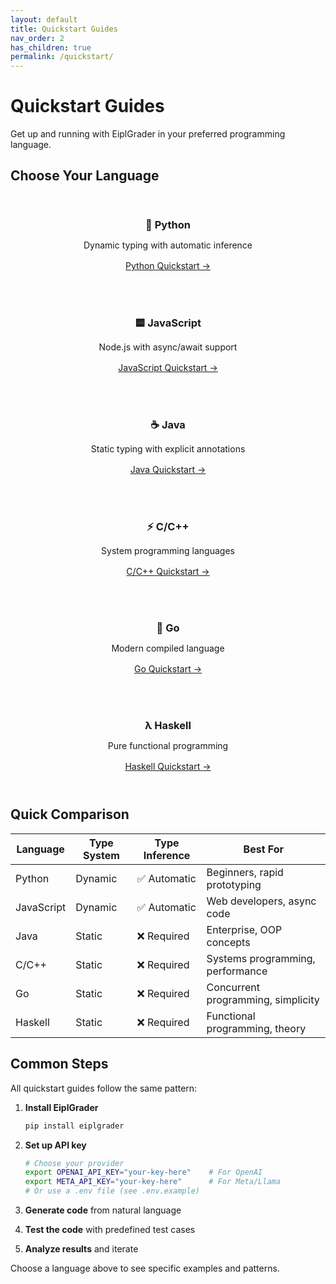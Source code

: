 ```yaml
---
layout: default
title: Quickstart Guides
nav_order: 2
has_children: true
permalink: /quickstart/
---
```


# Quickstart Guides

Get up and running with EiplGrader in your preferred programming language.

## Choose Your Language

<div class="language-grid">
  <div class="language-card">
    <h3>🐍 Python</h3>
    <p>Dynamic typing with automatic inference</p>
    <a href="python.html" class="btn btn-primary">Python Quickstart →</a>
  </div>
  
  <div class="language-card">
    <h3>🟨 JavaScript</h3>
    <p>Node.js with async/await support</p>
    <a href="javascript.html" class="btn btn-primary">JavaScript Quickstart →</a>
  </div>
  
  <div class="language-card">
    <h3>☕ Java</h3>
    <p>Static typing with explicit annotations</p>
    <a href="java.html" class="btn btn-primary">Java Quickstart →</a>
  </div>
  
  <div class="language-card">
    <h3>⚡ C/C++</h3>
    <p>System programming languages</p>
    <a href="c-cpp.html" class="btn btn-primary">C/C++ Quickstart →</a>
  </div>
  
  <div class="language-card">
    <h3>🔷 Go</h3>
    <p>Modern compiled language</p>
    <a href="go.html" class="btn btn-primary">Go Quickstart →</a>
  </div>
  
  <div class="language-card">
    <h3>λ Haskell</h3>
    <p>Pure functional programming</p>
    <a href="haskell.html" class="btn btn-primary">Haskell Quickstart →</a>
  </div>
</div>

## Quick Comparison

| Language | Type System | Type Inference | Best For |
|----------|-------------|----------------|----------|
| Python | Dynamic | ✅ Automatic | Beginners, rapid prototyping |
| JavaScript | Dynamic | ✅ Automatic | Web developers, async code |
| Java | Static | ❌ Required | Enterprise, OOP concepts |
| C/C++ | Static | ❌ Required | Systems programming, performance |
| Go | Static | ❌ Required | Concurrent programming, simplicity |
| Haskell | Static | ❌ Required | Functional programming, theory |

## Common Steps

All quickstart guides follow the same pattern:

1. **Install EiplGrader**
   ```bash
   pip install eiplgrader
   ```

2. **Set up API key**
   ```bash
   # Choose your provider
   export OPENAI_API_KEY="your-key-here"    # For OpenAI
   export META_API_KEY="your-key-here"      # For Meta/Llama
   # Or use a .env file (see .env.example)
   ```

3. **Generate code** from natural language

4. **Test the code** with predefined test cases

5. **Analyze results** and iterate

Choose a language above to see specific examples and patterns.

<style>
.language-grid {
  display: grid;
  grid-template-columns: repeat(auto-fit, minmax(250px, 1fr));
  gap: 1.5rem;
  margin: 2rem 0;
}

.language-card {
  border: 1px solid var(--color-border);
  border-radius: 8px;
  padding: 1.5rem;
  text-align: center;
  transition: transform 0.2s;
}

.language-card:hover {
  transform: translateY(-2px);
  box-shadow: 0 4px 8px rgba(0,0,0,0.1);
}

.language-card h3 {
  margin-top: 0;
  margin-bottom: 0.5rem;
}

.language-card p {
  color: var(--color-text-secondary);
  margin-bottom: 1rem;
}
</style>